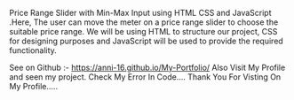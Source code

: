 Price Range Slider with Min-Max Input using HTML CSS and JavaScript .Here, The user can move the meter on a price range slider to choose the suitable price range. We will be using HTML to structure our project, CSS for designing purposes and JavaScript will be used to provide the required functionality.



See on Github :- https://anni-16.github.io/My-Portfolio/ Also Visit My Profile and seen my project. Check My Error In Code.... Thank You For Visting On My Profile.....

